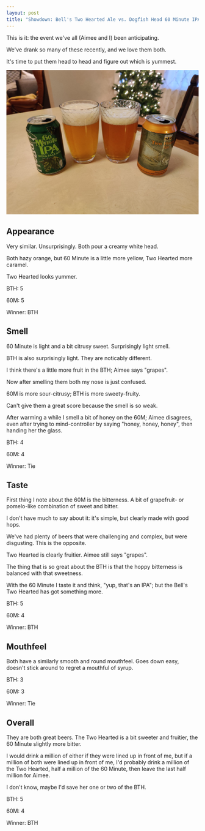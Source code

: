```yaml
---
layout: post
title: "Showdown: Bell's Two Hearted Ale vs. Dogfish Head 60 Minute IPA"
---
```


This is it:
the event we've all (Aimee and I) been anticipating.

We've drank so many of these recently,
and we love them both.

It's time to put them head to head and figure out which is yummest.

<img class="beer-photo" src="/beer/images/2020-11-28-showdown-bells-two-hearted-ale-vs-dogfish-head-60-minute-ipa.jpg"/>


## Appearance

Very similar.
Unsurprisingly.
Both pour a creamy white head.

Both hazy orange,
but 60 Minute is a little more yellow,
Two Hearted more caramel.

Two Hearted looks yummer.

BTH: 5

60M: 5

Winner: BTH


## Smell

60 Minute is light and a bit citrusy sweet.
Surprisingly light smell.

BTH is also surprisingly light.
They are noticably different.

I think there's a little more fruit in the BTH;
Aimee says "grapes".

Now after smelling them both my nose is just confused.

60M is more sour-citrusy; BTH is more sweety-fruity.

Can't give them a great score because the smell is so weak.

After warming a while I smell a bit of honey on the 60M;
Aimee disagrees,
even after trying to mind-controller by saying "honey, honey, honey",
then handing her the glass.

BTH: 4

60M: 4

Winner: Tie


## Taste

First thing I note about the 60M is the bitterness.
A bit of grapefruit- or pomelo-like combination of sweet and bitter.

I don't have much to say about it: it's simple,
but clearly made with good hops.

We've had plenty of beers that were challenging and complex,
but were disgusting.
This is the opposite.

Two Hearted is clearly fruitier.
Aimee still says "grapes".

The thing that is so great about the BTH is that the hoppy bitterness
is balanced with that sweetness.

With the 60 Minute I taste it and think, "yup, that's an IPA";
but the Bell's Two Hearted has got something more.

BTH: 5

60M: 4

Winner: BTH


## Mouthfeel

Both have a similarly smooth and round mouthfeel.
Goes down easy,
doesn't stick around to regret a mouthful of syrup.

BTH: 3

60M: 3

Winner: Tie


## Overall

They are both great beers.
The Two Hearted is a bit sweeter and fruitier,
the 60 Minute slightly more bitter.

I would drink a million of either if they were lined up in front of me,
but if a million of both were lined up in front of me,
I'd probably drink a million of the Two Hearted,
half a million of the 60 Minute,
then leave the last half million for Aimee.

I don't know,
maybe I'd save her one or two of the BTH.

BTH: 5

60M: 4

Winner: BTH
